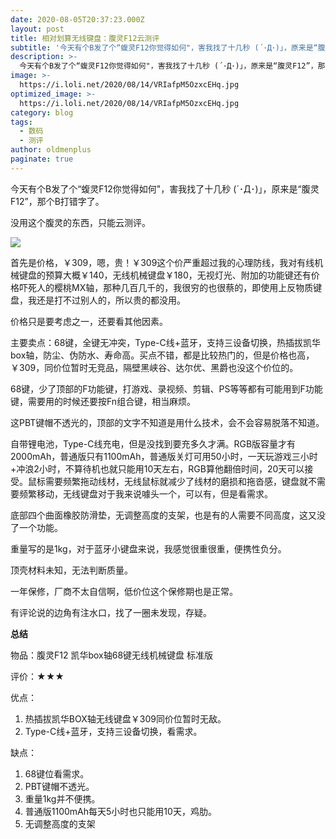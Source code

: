 ```yaml
---
date: 2020-08-05T20:37:23.000Z
layout: post
title: 相对划算无线键盘：腹灵F12云测评
subtitle: '今天有个B发了个“蝮灵F12你觉得如何"，害我找了十几秒 (´･Д･)」，原来是“腹灵F12”，那个B打错字了'
description: >-
  今天有个B发了个“蝮灵F12你觉得如何"，害我找了十几秒 (´･Д･)」，原来是“腹灵F12”，那个B打错字了
image: >-
  https://i.loli.net/2020/08/14/VRIafpM5OzxcEHq.jpg
optimized_image: >-
  https://i.loli.net/2020/08/14/VRIafpM5OzxcEHq.jpg
category: blog
tags:
  - 数码
  - 测评
author: oldmenplus
paginate: true
---
```


今天有个B发了个“蝮灵F12你觉得如何"，害我找了十几秒 (´･Д･)」，原来是“腹灵F12”，那个B打错字了。

没用这个腹灵的东西，只能云测评。

![](https://i.loli.net/2020/08/14/wptXuErLsjOz9R6.jpg)

首先是价格，￥309，嗯，贵！￥309这个价严重超过我的心理防线，我对有线机械键盘的预算大概￥140，无线机械键盘￥180，无视灯光、附加的功能键还有价格吓死人的樱桃MX轴，那种几百几千的，我很穷的也很蔡的，即使用上反物质键盘，我还是打不过别人的，所以贵的都没用。

价格只是要考虑之一，还要看其他因素。

主要卖点：68键，全键无冲突，Type-C线+蓝牙，支持三设备切换，热插拔凯华box轴，防尘、伪防水、寿命高。买点不错，都是比较热门的，但是价格也高，￥309，同价位暂时无竞品，隔壁黑峡谷、达尔优、黑爵也没这个价位的。

68键，少了顶部的F功能键，打游戏、录视频、剪辑、PS等等都有可能用到F功能键，需要用的时候还要按Fn组合键，相当麻烦。

这PBT键帽不透光的，顶部的文字不知道是用什么技术，会不会容易脱落不知道。

自带锂电池，Type-C线充电，但是没找到要充多久才满。RGB版容量才有2000mAh，普通版只有1100mAh，普通版关灯可用50小时，一天玩游戏三小时+冲浪2小时，不算待机也就只能用10天左右，RGB算他翻倍时间，20天可以接受。鼠标需要频繁拖动线材，无线鼠标就减少了线材的磨损和拖沓感，键盘就不需要频繁移动，无线键盘对于我来说噱头一个，可以有，但是看需求。

底部四个曲面橡胶防滑垫，无调整高度的支架，也是有的人需要不同高度，这又没了一个功能。

重量写的是1kg，对于蓝牙小键盘来说，我感觉很重很重，便携性负分。

顶壳材料未知，无法判断质量。

一年保修，厂商不太自信啊，低价位这个保修期也是正常。

有评论说的边角有注水口，找了一圈未发现，存疑。

**总结**

物品：腹灵F12 凯华box轴68键无线机械键盘 标准版

评价：★★★

优点：

1. 热插拔凯华BOX轴无线键盘￥309同价位暂时无敌。
2. Type-C线+蓝牙，支持三设备切换，看需求。

缺点：

1. 68键位看需求。
2. PBT键帽不透光。
3. 重量1kg并不便携。
4. 普通版1100mAh每天5小时也只能用10天，鸡肋。
5. 无调整高度的支架